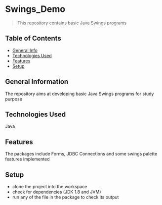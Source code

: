 # Swings_Demo
> This repository contains basic Java Swings programs

## Table of Contents
* [General Info](#general-information)
* [Technologies Used](#technologies-used)
* [Features](#features)
* [Setup](#setup)


## General Information
The repository aims at developing basic Java Swings programs for study purpose


## Technologies Used
Java


## Features
The packages include Forms, JDBC Connections and some swings palette features implemented

## Setup
- clone the project into the workspace
- check for dependencies (JDK 1.8 and JVM)
- run any of the file in the package to check its output
